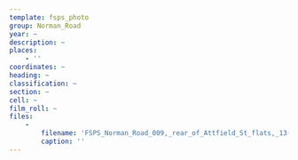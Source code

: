 ```yaml
---
template: fsps_photo
group: Norman_Road
year: ~
description: ~
places:
    - ''
coordinates: ~
heading: ~
classification: ~
section: ~
cell: ~
film_roll: ~
files:
    -
        filename: 'FSPS_Norman_Road_009,_rear_of_Attfield_St_flats,_13-1-F.png'
        caption: ''
---
```

